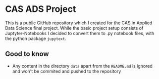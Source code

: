 # CAS ADS Project

This is a public GitHub repository which I created for the CAS in Applied Data Science final project.
While the basic project setup consists of Juptyter-Notebooks I decided to convert them to .py notebook files, with the python package `jupytext`.

## Good to know
* Any content in the directory `data` apart from the `README.md` is ignored and won't be commited and pushed to the repository
